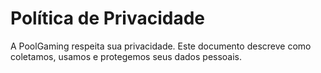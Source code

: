 # Política de Privacidade

A PoolGaming respeita sua privacidade. Este documento descreve como coletamos, usamos e protegemos seus dados pessoais.
